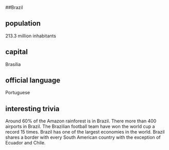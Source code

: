 ##Brazil
## population
213.3 million inhabitants


## capital
Brasília

 
## official language
Portuguese


## interesting trivia
Around 60% of the Amazon rainforest is in Brazil. There more than 400 airports in Brazil. The Brazilian football team have won the world cup a record 15 times. Brazil has one of the largest economies in the world. Brazil shares a border with every South American country with the exception of Ecuador and Chile.


